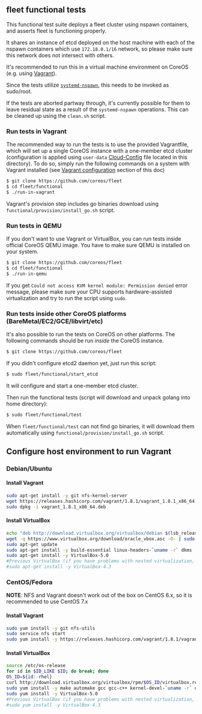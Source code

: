 ## fleet functional tests

This functional test suite deploys a fleet cluster using nspawn containers, and asserts fleet is functioning properly.

It shares an instance of etcd deployed on the host machine with each of the nspawn containers which use `172.18.0.1/16` network, so please make sure this network does not intersect with others.

It's recommended to run this in a virtual machine environment on CoreOS (e.g. using [Vagrant][test-in-vagrant]).

Since the tests utilize [`systemd-nspawn`][systemd-nspawn], this needs to be invoked as sudo/root.

If the tests are aborted partway through, it's currently possible for them to leave residual state as a result of the `systemd-nspawn` operations. This can be cleaned up using the `clean.sh` script.

### Run tests in Vagrant

The recommended way to run the tests is to use the provided Vagrantfile, which will set up a single CoreOS instance with a one-member etcd cluster (configuration is applied using `user-data` [Cloud-Config][cloud-config] file located in this directory).
To do so, simply run the following commands on a system with Vagrant installed (see [Vagrant configuration][configure-vagrant] section of this doc)

```sh
$ git clone https://github.com/coreos/fleet
$ cd fleet/functional
$ ./run-in-vagrant
```

Vagrant's provision step includes go binaries download using `functional/provision/install_go.sh` script.

### Run tests in QEMU

If you don't want to use Vagrant or VirtualBox, you can run tests inside official CoreOS QEMU image. You have to make sure QEMU is installed on your system.

```sh
$ git clone https://github.com/coreos/fleet
$ cd fleet/functional
$ ./run-in-qemu
```

If you get `Could not access KVM kernel module: Permission denied` error message, please make sure your CPU supports hardware-assisted virtualization and try to run the script using `sudo`.

### Run tests inside other CoreOS platforms (BareMetal/EC2/GCE/libvirt/etc)

It's also possible to run the tests on CoreOS on other platforms. The following commands should be run *inside* the CoreOS instance.

```sh
$ git clone https://github.com/coreos/fleet
```

If you didn't configure etcd2 daemon yet, just run this script:

```sh
$ sudo fleet/functional/start_etcd
```

It will configure and start a one-member etcd cluster.

Then run the functional tests (script will download and unpack golang into home directory):

```sh
$ sudo fleet/functional/test
```

When `fleet/functional/test` can not find go binaries, it will download them automatically using `functional/provision/install_go.sh` script.

## Configure host environment to run Vagrant

### Debian/Ubuntu

#### Install Vagrant

```sh
sudo apt-get install -y git nfs-kernel-server
wget https://releases.hashicorp.com/vagrant/1.8.1/vagrant_1.8.1_x86_64.deb
sudo dpkg -i vagrant_1.8.1_x86_64.deb
```

#### Install VirtualBox

```sh
echo "deb http://download.virtualbox.org/virtualbox/debian $(lsb_release -sc) contrib" | sudo tee /etc/apt/sources.list.d/virtualbox.list
wget -q https://www.virtualbox.org/download/oracle_vbox.asc -O- | sudo apt-key add -
sudo apt-get update
sudo apt-get install -y build-essential linux-headers-`uname -r` dkms
sudo apt-get install -y VirtualBox-5.0
#Previous VirtualBox (if you have problems with nested virtualization, more info here: https://www.virtualbox.org/ticket/14965)
#sudo apt-get install -y VirtualBox-4.3
```

### CentOS/Fedora

**NOTE**: NFS and Vagrant doesn't work out of the box on CentOS 6.x, so it is recommended to use CentOS 7.x

#### Install Vagrant

```sh
sudo yum install -y git nfs-utils
sudo service nfs start
sudo yum install -y https://releases.hashicorp.com/vagrant/1.8.1/vagrant_1.8.1_x86_64.rpm
```

#### Install VirtualBox

```sh
source /etc/os-release
for id in $ID_LIKE $ID; do break; done
OS_ID=${id:-rhel}
curl http://download.virtualbox.org/virtualbox/rpm/$OS_ID/virtualbox.repo | sudo tee /etc/yum.repos.d/virtualbox.repo
sudo yum install -y make automake gcc gcc-c++ kernel-devel-`uname -r` dkms
sudo yum install -y VirtualBox-5.0
#Previous VirtualBox (if you have problems with nested virtualization, more info here: https://www.virtualbox.org/ticket/14965)
#sudo yum install -y VirtualBox-4.3
```

[test-in-vagrant]: #run-tests-in-vagrant
[configure-vagrant]: #configure-host-environment-to-run-vagrant
[systemd-nspawn]: https://www.freedesktop.org/software/systemd/man/systemd-nspawn.html
[cloud-config]: https://github.com/coreos/coreos-cloudinit/blob/master/Documentation/cloud-config.md
